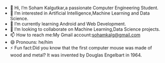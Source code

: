 - 👋 Hi, I’m Soham Kalgutkar,a passionate Computer Engineering Student.
- 👀 I’m interested in Artificial Intelligence,Machine Learning and Data Science.
- 🌱 I’m currently learning Android and Web Development.
- 💞️ I’m looking to collaborate on Machine Learning,Data Science projects.
- 📫 How to reach me:My Gmail account:sohamkalg@gmail.com
- 😄 Pronouns: he/him
- ⚡ Fun fact:Did you know that the first computer mouse was made of wood and metal? It was invented by Douglas Engelbart in 1964.

<!---
Soham-droid-pixel/Soham-droid-pixel is a ✨ special ✨ repository because its `README.md` (this file) appears on your GitHub profile.
You can click the Preview link to take a look at your changes.
--->

